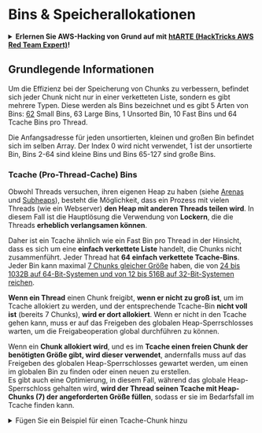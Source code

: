 # Bins & Speicherallokationen

<details>

<summary><strong>Erlernen Sie AWS-Hacking von Grund auf mit</strong> <a href="https://training.hacktricks.xyz/courses/arte"><strong>htARTE (HackTricks AWS Red Team Expert)</strong></a><strong>!</strong></summary>

Andere Möglichkeiten, HackTricks zu unterstützen:

* Wenn Sie Ihr **Unternehmen in HackTricks beworben sehen möchten** oder **HackTricks als PDF herunterladen möchten**, überprüfen Sie die [**ABONNEMENTPLÄNE**](https://github.com/sponsors/carlospolop)!
* Holen Sie sich das [**offizielle PEASS & HackTricks-Merchandise**](https://peass.creator-spring.com)
* Entdecken Sie [**The PEASS Family**](https://opensea.io/collection/the-peass-family), unsere Sammlung exklusiver [**NFTs**](https://opensea.io/collection/the-peass-family)
* **Treten Sie der** 💬 [**Discord-Gruppe**](https://discord.gg/hRep4RUj7f) oder der [**Telegram-Gruppe**](https://t.me/peass) bei oder **folgen** Sie uns auf **Twitter** 🐦 [**@hacktricks\_live**](https://twitter.com/hacktricks\_live)**.**
* **Teilen Sie Ihre Hacking-Tricks, indem Sie PRs an die** [**HackTricks**](https://github.com/carlospolop/hacktricks) und [**HackTricks Cloud**](https://github.com/carlospolop/hacktricks-cloud) Github-Repositories einreichen.

</details>

## Grundlegende Informationen

Um die Effizienz bei der Speicherung von Chunks zu verbessern, befindet sich jeder Chunk nicht nur in einer verketteten Liste, sondern es gibt mehrere Typen. Diese werden als Bins bezeichnet und es gibt 5 Arten von Bins: [62](https://sourceware.org/git/gitweb.cgi?p=glibc.git;a=blob;f=malloc/malloc.c;h=6e766d11bc85b6480fa5c9f2a76559f8acf9deb5;hb=HEAD#l1407) Small Bins, 63 Large Bins, 1 Unsorted Bin, 10 Fast Bins und 64 Tcache Bins pro Thread.

Die Anfangsadresse für jeden unsortierten, kleinen und großen Bin befindet sich im selben Array. Der Index 0 wird nicht verwendet, 1 ist der unsortierte Bin, Bins 2-64 sind kleine Bins und Bins 65-127 sind große Bins.

### Tcache (Pro-Thread-Cache) Bins

Obwohl Threads versuchen, ihren eigenen Heap zu haben (siehe [Arenas](bins-and-memory-allocations.md#arenas) und [Subheaps](bins-and-memory-allocations.md#subheaps)), besteht die Möglichkeit, dass ein Prozess mit vielen Threads (wie ein Webserver) **den Heap mit anderen Threads teilen wird**. In diesem Fall ist die Hauptlösung die Verwendung von **Lockern**, die die Threads **erheblich verlangsamen können**.

Daher ist ein Tcache ähnlich wie ein Fast Bin pro Thread in der Hinsicht, dass es sich um eine **einfach verkettete Liste** handelt, die Chunks nicht zusammenführt. Jeder Thread hat **64 einfach verkettete Tcache-Bins**. Jeder Bin kann maximal [7 Chunks gleicher Größe](https://sourceware.org/git/?p=glibc.git;a=blob;f=malloc/malloc.c;h=2527e2504761744df2bdb1abdc02d936ff907ad2;hb=d5c3fafc4307c9b7a4c7d5cb381fcdbfad340bcc#l323) haben, die von [24 bis 1032B auf 64-Bit-Systemen und von 12 bis 516B auf 32-Bit-Systemen reichen](https://sourceware.org/git/?p=glibc.git;a=blob;f=malloc/malloc.c;h=2527e2504761744df2bdb1abdc02d936ff907ad2;hb=d5c3fafc4307c9b7a4c7d5cb381fcdbfad340bcc#l315).

**Wenn ein Thread** einen Chunk freigibt, **wenn er nicht zu groß ist**, um im Tcache allokiert zu werden, und der entsprechende Tcache-Bin **nicht voll ist** (bereits 7 Chunks), **wird er dort allokiert**. Wenn er nicht in den Tcache gehen kann, muss er auf das Freigeben des globalen Heap-Sperrschlosses warten, um die Freigabeoperation global durchführen zu können.

Wenn ein **Chunk allokiert wird**, und es im **Tcache einen freien Chunk der benötigten Größe gibt, wird dieser verwendet**, andernfalls muss auf das Freigeben des globalen Heap-Sperrschlosses gewartet werden, um einen im globalen Bin zu finden oder einen neuen zu erstellen.\
Es gibt auch eine Optimierung, in diesem Fall, während das globale Heap-Sperrschloss gehalten wird, **wird der Thread seinen Tcache mit Heap-Chunks (7) der angeforderten Größe füllen**, sodass er sie im Bedarfsfall im Tcache finden kann.

<details>

<summary>Fügen Sie ein Beispiel für einen Tcache-Chunk hinzu</summary>
```c
#include <stdlib.h>
#include <stdio.h>

int main(void)
{
char *chunk;
chunk = malloc(24);
printf("Address of the chunk: %p\n", (void *)chunk);
gets(chunk);
free(chunk);
return 0;
}
```
Kompilieren Sie es und debuggen Sie es mit einem Breakpoint im ret-Opcode der Hauptfunktion. Dann können Sie mit gef den tcache-Bin in Benutzung sehen:
```bash
gef➤  heap bins
──────────────────────────────────────────────────────────────────────────────── Tcachebins for thread 1 ────────────────────────────────────────────────────────────────────────────────
Tcachebins[idx=0, size=0x20, count=1] ←  Chunk(addr=0xaaaaaaac12a0, size=0x20, flags=PREV_INUSE | IS_MMAPPED | NON_MAIN_ARENA)
```
#### Tcache-Strukturen & Funktionen

Im folgenden Code ist es möglich, die **max bins** und **chunks per index**, die **`tcache_entry`** Struktur, die erstellt wurde, um doppelte Freigaben zu vermeiden, und **`tcache_perthread_struct`**, eine Struktur, die jeder Thread verwendet, um die Adressen zu jedem Index des Bins zu speichern, zu sehen.

<details>

<summary><code>tcache_entry</code> und <code>tcache_perthread_struct</code></summary>
```c
// From https://github.com/bminor/glibc/blob/f942a732d37a96217ef828116ebe64a644db18d7/malloc/malloc.c

/* We want 64 entries.  This is an arbitrary limit, which tunables can reduce.  */
# define TCACHE_MAX_BINS		64
# define MAX_TCACHE_SIZE	tidx2usize (TCACHE_MAX_BINS-1)

/* Only used to pre-fill the tunables.  */
# define tidx2usize(idx)	(((size_t) idx) * MALLOC_ALIGNMENT + MINSIZE - SIZE_SZ)

/* When "x" is from chunksize().  */
# define csize2tidx(x) (((x) - MINSIZE + MALLOC_ALIGNMENT - 1) / MALLOC_ALIGNMENT)
/* When "x" is a user-provided size.  */
# define usize2tidx(x) csize2tidx (request2size (x))

/* With rounding and alignment, the bins are...
idx 0   bytes 0..24 (64-bit) or 0..12 (32-bit)
idx 1   bytes 25..40 or 13..20
idx 2   bytes 41..56 or 21..28
etc.  */

/* This is another arbitrary limit, which tunables can change.  Each
tcache bin will hold at most this number of chunks.  */
# define TCACHE_FILL_COUNT 7

/* Maximum chunks in tcache bins for tunables.  This value must fit the range
of tcache->counts[] entries, else they may overflow.  */
# define MAX_TCACHE_COUNT UINT16_MAX

[...]

typedef struct tcache_entry
{
struct tcache_entry *next;
/* This field exists to detect double frees.  */
uintptr_t key;
} tcache_entry;

/* There is one of these for each thread, which contains the
per-thread cache (hence "tcache_perthread_struct").  Keeping
overall size low is mildly important.  Note that COUNTS and ENTRIES
are redundant (we could have just counted the linked list each
time), this is for performance reasons.  */
typedef struct tcache_perthread_struct
{
uint16_t counts[TCACHE_MAX_BINS];
tcache_entry *entries[TCACHE_MAX_BINS];
} tcache_perthread_struct;
```
</details>

Die Funktion `__tcache_init` ist die Funktion, die den Speicher für das Objekt `tcache_perthread_struct` erstellt und zuweist.

<details>

<summary>tcache_init Code</summary>
```c
// From https://github.com/bminor/glibc/blob/f942a732d37a96217ef828116ebe64a644db18d7/malloc/malloc.c#L3241C1-L3274C2

static void
tcache_init(void)
{
mstate ar_ptr;
void *victim = 0;
const size_t bytes = sizeof (tcache_perthread_struct);

if (tcache_shutting_down)
return;

arena_get (ar_ptr, bytes);
victim = _int_malloc (ar_ptr, bytes);
if (!victim && ar_ptr != NULL)
{
ar_ptr = arena_get_retry (ar_ptr, bytes);
victim = _int_malloc (ar_ptr, bytes);
}


if (ar_ptr != NULL)
__libc_lock_unlock (ar_ptr->mutex);

/* In a low memory situation, we may not be able to allocate memory
- in which case, we just keep trying later.  However, we
typically do this very early, so either there is sufficient
memory, or there isn't enough memory to do non-trivial
allocations anyway.  */
if (victim)
{
tcache = (tcache_perthread_struct *) victim;
memset (tcache, 0, sizeof (tcache_perthread_struct));
}

}
```
</details>

#### Tcache-Indizes

Die Tcache verfügt über mehrere Bins, abhängig von der Größe und den initialen Zeigern auf den **ersten Chunk jedes Index und die Anzahl der Chunks pro Index sind innerhalb eines Chunks**. Dies bedeutet, dass durch Lokalisieren des Chunks mit diesen Informationen (normalerweise der erste) alle Tcache-Initialpunkte und die Anzahl der Tcache-Chunks gefunden werden können.

### Fast Bins

Fast Bins sind darauf ausgelegt, die **Speicherzuweisung für kleine Chunks zu beschleunigen**, indem kürzlich freigegebene Chunks in einer schnell zugänglichen Struktur aufbewahrt werden. Diese Bins verwenden einen Last-In, First-Out (LIFO)-Ansatz, was bedeutet, dass der **zuletzt freigegebene Chunk der erste** ist, der wiederverwendet wird, wenn eine neue Zuweisungsanforderung vorliegt. Dieses Verhalten ist vorteilhaft für die Geschwindigkeit, da es schneller ist, am oberen Ende eines Stapels (LIFO) einzufügen und zu entfernen im Vergleich zu einer Warteschlange (FIFO).

Zusätzlich **verwenden Fast Bins einfach verkettete Listen**, nicht doppelt verkettete, was die Geschwindigkeit weiter verbessert. Da Chunks in Fast Bins nicht mit Nachbarchunks zusammengeführt werden, ist keine komplexe Struktur erforderlich, die das Entfernen aus der Mitte ermöglicht. Eine einfach verkettete Liste ist einfacher und schneller für diese Operationen.

Im Grunde genommen zeigt der Header (der Zeiger auf den ersten Chunk, der überprüft werden soll) immer auf den zuletzt freigegebenen Chunk dieser Größe. Also:

- Wenn ein neuer Chunk dieser Größe zugewiesen wird, zeigt der Header auf einen freien Chunk, der verwendet werden kann. Da dieser freie Chunk auf den nächsten zu verwendenden zeigt, wird diese Adresse im Header gespeichert, damit die nächste Zuweisung weiß, wo sie einen verfügbaren Chunk erhalten kann.
- Wenn ein Chunk freigegeben wird, speichert der freie Chunk die Adresse zum aktuellen verfügbaren Chunk, und die Adresse zu diesem neu freigegebenen Chunk wird im Header platziert.

Die maximale Größe einer verketteten Liste beträgt `0x80`, und sie sind so organisiert, dass ein Chunk der Größe `0x20-0x2f` im Index `0` liegt, ein Chunk der Größe `0x30-0x3f` im Index `1`...

{% hint style="danger" %}
Chunks in Fast Bins werden nicht als verfügbar festgelegt, sodass sie für einige Zeit als Fast Bin Chunks gehalten werden, anstatt sich mit anderen freien Chunks in ihrer Umgebung zusammenführen zu können.
{% endhint %}
```c
// From https://github.com/bminor/glibc/blob/a07e000e82cb71238259e674529c37c12dc7d423/malloc/malloc.c#L1711

/*
Fastbins

An array of lists holding recently freed small chunks.  Fastbins
are not doubly linked.  It is faster to single-link them, and
since chunks are never removed from the middles of these lists,
double linking is not necessary. Also, unlike regular bins, they
are not even processed in FIFO order (they use faster LIFO) since
ordering doesn't much matter in the transient contexts in which
fastbins are normally used.

Chunks in fastbins keep their inuse bit set, so they cannot
be consolidated with other free chunks. malloc_consolidate
releases all chunks in fastbins and consolidates them with
other free chunks.
*/

typedef struct malloc_chunk *mfastbinptr;
#define fastbin(ar_ptr, idx) ((ar_ptr)->fastbinsY[idx])

/* offset 2 to use otherwise unindexable first 2 bins */
#define fastbin_index(sz) \
((((unsigned int) (sz)) >> (SIZE_SZ == 8 ? 4 : 3)) - 2)


/* The maximum fastbin request size we support */
#define MAX_FAST_SIZE     (80 * SIZE_SZ / 4)

#define NFASTBINS  (fastbin_index (request2size (MAX_FAST_SIZE)) + 1)
```
<details>

<summary>Fügen Sie ein Beispiel für einen Fastbin-Chunk hinzu</summary>
```c
#include <stdlib.h>
#include <stdio.h>

int main(void)
{
char *chunks[8];
int i;

// Loop to allocate memory 8 times
for (i = 0; i < 8; i++) {
chunks[i] = malloc(24);
if (chunks[i] == NULL) { // Check if malloc failed
fprintf(stderr, "Memory allocation failed at iteration %d\n", i);
return 1;
}
printf("Address of chunk %d: %p\n", i, (void *)chunks[i]);
}

// Loop to free the allocated memory
for (i = 0; i < 8; i++) {
free(chunks[i]);
}

return 0;
}
```
Beachten Sie, wie wir 8 Chunks derselben Größe zuweisen und freigeben, damit sie den tcache füllen und der achte im Fast Chunk gespeichert wird.

Kompilieren Sie es und debuggen Sie es mit einem Breakpoint im ret-Opcode der Hauptfunktion. Mit gef können Sie sehen, wie der tcache-Bin gefüllt wird und der eine Chunk im Fast-Bin:
```bash
gef➤  heap bins
──────────────────────────────────────────────────────────────────────────────── Tcachebins for thread 1 ────────────────────────────────────────────────────────────────────────────────
Tcachebins[idx=0, size=0x20, count=7] ←  Chunk(addr=0xaaaaaaac1770, size=0x20, flags=PREV_INUSE | IS_MMAPPED | NON_MAIN_ARENA)  ←  Chunk(addr=0xaaaaaaac1750, size=0x20, flags=PREV_INUSE | IS_MMAPPED | NON_MAIN_ARENA)  ←  Chunk(addr=0xaaaaaaac1730, size=0x20, flags=PREV_INUSE | IS_MMAPPED | NON_MAIN_ARENA)  ←  Chunk(addr=0xaaaaaaac1710, size=0x20, flags=PREV_INUSE | IS_MMAPPED | NON_MAIN_ARENA)  ←  Chunk(addr=0xaaaaaaac16f0, size=0x20, flags=PREV_INUSE | IS_MMAPPED | NON_MAIN_ARENA)  ←  Chunk(addr=0xaaaaaaac16d0, size=0x20, flags=PREV_INUSE | IS_MMAPPED | NON_MAIN_ARENA)  ←  Chunk(addr=0xaaaaaaac12a0, size=0x20, flags=PREV_INUSE | IS_MMAPPED | NON_MAIN_ARENA)
───────────────────────────────────────────────────────────────────────── Fastbins for arena at 0xfffff7f90b00 ─────────────────────────────────────────────────────────────────────────
Fastbins[idx=0, size=0x20]  ←  Chunk(addr=0xaaaaaaac1790, size=0x20, flags=PREV_INUSE | IS_MMAPPED | NON_MAIN_ARENA)
Fastbins[idx=1, size=0x30] 0x00
```
</details>

### Unsortierter Bin

Der unsortierte Bin ist ein **Cache**, den der Heap-Manager verwendet, um die Speicherzuweisung zu beschleunigen. So funktioniert es: Wenn ein Programm einen Chunk freigibt und dieser Chunk weder in einem tcache oder Fast Bin allokiert werden kann noch mit dem Top-Chunk kollidiert, legt der Heap-Manager ihn nicht sofort in einen spezifischen kleinen oder großen Bin. Stattdessen versucht er zunächst, **ihn mit benachbarten freien Chunks zu verschmelzen**, um einen größeren Block freien Speichers zu erstellen. Anschließend platziert er diesen neuen Chunk in einem allgemeinen Bin namens "unsortierter Bin".

Wenn ein Programm **nach Speicher fragt**, überprüft der Heap-Manager **den unsortierten Bin**, um zu sehen, ob es einen ausreichend großen Chunk gibt. Wenn er einen findet, verwendet er ihn sofort. Wenn er keinen geeigneten Chunk im unsortierten Bin findet, verschiebt er alle Chunks in dieser Liste in ihre entsprechenden Bins, entweder klein oder groß, basierend auf ihrer Größe.

Beachten Sie, dass wenn ein größerer Chunk in 2 Hälften aufgeteilt wird und der Rest größer als MINSIZE ist, wird er zurück in den unsortierten Bin gelegt.&#x20;

Der unsortierte Bin ist also eine Möglichkeit, die Speicherzuweisung zu beschleunigen, indem kürzlich freigegebenen Speicher schnell wiederverwendet wird und die Notwendigkeit für zeitaufwändige Suchen und Verschmelzungen reduziert wird.

{% hint style="danger" %}
Beachten Sie, dass selbst wenn Chunks unterschiedlichen Kategorien angehören, wenn ein verfügbarer Chunk mit einem anderen verfügbaren Chunk kollidiert (auch wenn sie ursprünglich zu verschiedenen Bins gehörten), werden sie zusammengeführt.
{% endhint %}

<details>

<summary>Fügen Sie ein Beispiel für einen unsortierten Chunk hinzu</summary>
```c
#include <stdlib.h>
#include <stdio.h>

int main(void)
{
char *chunks[9];
int i;

// Loop to allocate memory 8 times
for (i = 0; i < 9; i++) {
chunks[i] = malloc(0x100);
if (chunks[i] == NULL) { // Check if malloc failed
fprintf(stderr, "Memory allocation failed at iteration %d\n", i);
return 1;
}
printf("Address of chunk %d: %p\n", i, (void *)chunks[i]);
}

// Loop to free the allocated memory
for (i = 0; i < 8; i++) {
free(chunks[i]);
}

return 0;
}
```
Beachten Sie, wie wir 9 Chunks derselben Größe zuweisen und freigeben, damit sie den **tcache füllen** und der achte im unsortierten Bin gespeichert wird, weil er **zu groß für den fastbin** ist und der neunte nicht freigegeben wird, sodass der neunte und der achte **nicht mit dem Top Chunk zusammengeführt werden**.

Kompilieren Sie es und debuggen Sie es mit einem Breakpoint im ret-Opcode der Hauptfunktion. Dann können Sie mit gef sehen, wie der tcache-Bin gefüllt wird und der eine Chunk im unsortierten Bin liegt:
```bash
gef➤  heap bins
──────────────────────────────────────────────────────────────────────────────── Tcachebins for thread 1 ────────────────────────────────────────────────────────────────────────────────
Tcachebins[idx=15, size=0x110, count=7] ←  Chunk(addr=0xaaaaaaac1d10, size=0x110, flags=PREV_INUSE | IS_MMAPPED | NON_MAIN_ARENA)  ←  Chunk(addr=0xaaaaaaac1c00, size=0x110, flags=PREV_INUSE | IS_MMAPPED | NON_MAIN_ARENA)  ←  Chunk(addr=0xaaaaaaac1af0, size=0x110, flags=PREV_INUSE | IS_MMAPPED | NON_MAIN_ARENA)  ←  Chunk(addr=0xaaaaaaac19e0, size=0x110, flags=PREV_INUSE | IS_MMAPPED | NON_MAIN_ARENA)  ←  Chunk(addr=0xaaaaaaac18d0, size=0x110, flags=PREV_INUSE | IS_MMAPPED | NON_MAIN_ARENA)  ←  Chunk(addr=0xaaaaaaac17c0, size=0x110, flags=PREV_INUSE | IS_MMAPPED | NON_MAIN_ARENA)  ←  Chunk(addr=0xaaaaaaac12a0, size=0x110, flags=PREV_INUSE | IS_MMAPPED | NON_MAIN_ARENA)
───────────────────────────────────────────────────────────────────────── Fastbins for arena at 0xfffff7f90b00 ─────────────────────────────────────────────────────────────────────────
Fastbins[idx=0, size=0x20] 0x00
Fastbins[idx=1, size=0x30] 0x00
Fastbins[idx=2, size=0x40] 0x00
Fastbins[idx=3, size=0x50] 0x00
Fastbins[idx=4, size=0x60] 0x00
Fastbins[idx=5, size=0x70] 0x00
Fastbins[idx=6, size=0x80] 0x00
─────────────────────────────────────────────────────────────────────── Unsorted Bin for arena at 0xfffff7f90b00 ───────────────────────────────────────────────────────────────────────
[+] unsorted_bins[0]: fw=0xaaaaaaac1e10, bk=0xaaaaaaac1e10
→   Chunk(addr=0xaaaaaaac1e20, size=0x110, flags=PREV_INUSE | IS_MMAPPED | NON_MAIN_ARENA)
[+] Found 1 chunks in unsorted bin.
```
</details>

### Kleine Bins

Kleine Bins sind schneller als große Bins, aber langsamer als Fast Bins.

Jeder der 62 Bins wird **Chunks der gleichen Größe** haben: 16, 24, ... (mit einer maximalen Größe von 504 Bytes in 32-Bit und 1024 in 64-Bit). Dies hilft bei der Geschwindigkeit, um den Bin zu finden, in dem ein Speicherplatz allokiert werden soll, und beim Einfügen und Entfernen von Einträgen in diesen Listen.

So wird die Größe des kleinen Bins gemäß dem Index des Bins berechnet:

* Kleinste Größe: 2\*4\*Index (z.B. Index 5 -> 40)
* Größte Größe: 2\*8\*Index (z.B. Index 5 -> 80)
```c
// From https://github.com/bminor/glibc/blob/a07e000e82cb71238259e674529c37c12dc7d423/malloc/malloc.c#L1711
#define NSMALLBINS         64
#define SMALLBIN_WIDTH    MALLOC_ALIGNMENT
#define SMALLBIN_CORRECTION (MALLOC_ALIGNMENT > CHUNK_HDR_SZ)
#define MIN_LARGE_SIZE    ((NSMALLBINS - SMALLBIN_CORRECTION) * SMALLBIN_WIDTH)

#define in_smallbin_range(sz)  \
((unsigned long) (sz) < (unsigned long) MIN_LARGE_SIZE)

#define smallbin_index(sz) \
((SMALLBIN_WIDTH == 16 ? (((unsigned) (sz)) >> 4) : (((unsigned) (sz)) >> 3))\
+ SMALLBIN_CORRECTION)
```
Funktion zum Auswählen zwischen kleinen und großen Bins:
```c
#define bin_index(sz) \
((in_smallbin_range (sz)) ? smallbin_index (sz) : largebin_index (sz))
```
<details>

<summary>Fügen Sie ein kleines Chunk-Beispiel hinzu</summary>
```c
#include <stdlib.h>
#include <stdio.h>

int main(void)
{
char *chunks[10];
int i;

// Loop to allocate memory 8 times
for (i = 0; i < 9; i++) {
chunks[i] = malloc(0x100);
if (chunks[i] == NULL) { // Check if malloc failed
fprintf(stderr, "Memory allocation failed at iteration %d\n", i);
return 1;
}
printf("Address of chunk %d: %p\n", i, (void *)chunks[i]);
}

// Loop to free the allocated memory
for (i = 0; i < 8; i++) {
free(chunks[i]);
}

chunks[9] = malloc(0x110);

return 0;
}
```
Beachten Sie, wie wir 9 Chunks derselben Größe zuweisen und freigeben, damit sie den **tcache füllen** und der achte im unsortierten Bin gespeichert wird, weil er **zu groß für den fastbin ist**, und der neunte nicht freigegeben wird, sodass der neunte und der achte **nicht mit dem Top-Chunk zusammengeführt werden**. Dann weisen wir einen größeren Chunk von 0x110 zu, wodurch **der Chunk im unsortierten Bin in den kleinen Bin gelangt**.

Kompilieren Sie es und debuggen Sie es mit einem Breakpoint im ret-Opcode der Hauptfunktion. Dann können Sie mit gef sehen, wie der tcache-Bin gefüllt wird und der eine Chunk im kleinen Bin:
```bash
gef➤  heap bins
──────────────────────────────────────────────────────────────────────────────── Tcachebins for thread 1 ────────────────────────────────────────────────────────────────────────────────
Tcachebins[idx=15, size=0x110, count=7] ←  Chunk(addr=0xaaaaaaac1d10, size=0x110, flags=PREV_INUSE | IS_MMAPPED | NON_MAIN_ARENA)  ←  Chunk(addr=0xaaaaaaac1c00, size=0x110, flags=PREV_INUSE | IS_MMAPPED | NON_MAIN_ARENA)  ←  Chunk(addr=0xaaaaaaac1af0, size=0x110, flags=PREV_INUSE | IS_MMAPPED | NON_MAIN_ARENA)  ←  Chunk(addr=0xaaaaaaac19e0, size=0x110, flags=PREV_INUSE | IS_MMAPPED | NON_MAIN_ARENA)  ←  Chunk(addr=0xaaaaaaac18d0, size=0x110, flags=PREV_INUSE | IS_MMAPPED | NON_MAIN_ARENA)  ←  Chunk(addr=0xaaaaaaac17c0, size=0x110, flags=PREV_INUSE | IS_MMAPPED | NON_MAIN_ARENA)  ←  Chunk(addr=0xaaaaaaac12a0, size=0x110, flags=PREV_INUSE | IS_MMAPPED | NON_MAIN_ARENA)
───────────────────────────────────────────────────────────────────────── Fastbins for arena at 0xfffff7f90b00 ─────────────────────────────────────────────────────────────────────────
Fastbins[idx=0, size=0x20] 0x00
Fastbins[idx=1, size=0x30] 0x00
Fastbins[idx=2, size=0x40] 0x00
Fastbins[idx=3, size=0x50] 0x00
Fastbins[idx=4, size=0x60] 0x00
Fastbins[idx=5, size=0x70] 0x00
Fastbins[idx=6, size=0x80] 0x00
─────────────────────────────────────────────────────────────────────── Unsorted Bin for arena at 0xfffff7f90b00 ───────────────────────────────────────────────────────────────────────
[+] Found 0 chunks in unsorted bin.
──────────────────────────────────────────────────────────────────────── Small Bins for arena at 0xfffff7f90b00 ────────────────────────────────────────────────────────────────────────
[+] small_bins[16]: fw=0xaaaaaaac1e10, bk=0xaaaaaaac1e10
→   Chunk(addr=0xaaaaaaac1e20, size=0x110, flags=PREV_INUSE | IS_MMAPPED | NON_MAIN_ARENA)
[+] Found 1 chunks in 1 small non-empty bins.
```
</details>

### Große Bins

Im Gegensatz zu kleinen Bins, die Chunks fester Größen verwalten, **verwaltet jede große Bin eine Reihe von Chunk-Größen**. Dies ist flexibler und ermöglicht es dem System, **verschiedene Größen** zu berücksichtigen, ohne für jede Größe eine separate Bin zu benötigen.

In einem Speicherzuweiser beginnen große Bins dort, wo kleine Bins enden. Die Bereiche für große Bins werden progressiv größer, was bedeutet, dass die erste Bin Chunks von 512 bis 576 Bytes abdecken könnte, während die nächste 576 bis 640 Bytes abdeckt. Dieses Muster setzt sich fort, wobei die größte Bin alle Chunks über 1 MB enthält.

Große Bins sind langsamer zu bedienen im Vergleich zu kleinen Bins, da sie durch eine Liste von variierenden Chunk-Größen **sortieren und suchen müssen, um die beste Passform** für eine Zuweisung zu finden. Wenn ein Chunk in eine große Bin eingefügt wird, muss er sortiert werden, und wenn Speicher allokiert wird, muss das System den richtigen Chunk finden. Diese zusätzliche Arbeit macht sie **langsamer**, aber da große Zuweisungen seltener sind als kleine, ist dies ein akzeptabler Kompromiss.

Es gibt:

* 32 Bins im Bereich von 64B (kollidieren mit kleinen Bins)
* 16 Bins im Bereich von 512B (kollidieren mit kleinen Bins)
* 8 Bins im Bereich von 4096B (teilweise kollidieren mit kleinen Bins)
* 4 Bins im Bereich von 32768B
* 2 Bins im Bereich von 262144B
* 1 Bin für verbleibende Größen

<details>

<summary>Code für große Bin-Größen</summary>
```c
// From https://github.com/bminor/glibc/blob/a07e000e82cb71238259e674529c37c12dc7d423/malloc/malloc.c#L1711

#define largebin_index_32(sz)                                                \
(((((unsigned long) (sz)) >> 6) <= 38) ?  56 + (((unsigned long) (sz)) >> 6) :\
((((unsigned long) (sz)) >> 9) <= 20) ?  91 + (((unsigned long) (sz)) >> 9) :\
((((unsigned long) (sz)) >> 12) <= 10) ? 110 + (((unsigned long) (sz)) >> 12) :\
((((unsigned long) (sz)) >> 15) <= 4) ? 119 + (((unsigned long) (sz)) >> 15) :\
((((unsigned long) (sz)) >> 18) <= 2) ? 124 + (((unsigned long) (sz)) >> 18) :\
126)

#define largebin_index_32_big(sz)                                            \
(((((unsigned long) (sz)) >> 6) <= 45) ?  49 + (((unsigned long) (sz)) >> 6) :\
((((unsigned long) (sz)) >> 9) <= 20) ?  91 + (((unsigned long) (sz)) >> 9) :\
((((unsigned long) (sz)) >> 12) <= 10) ? 110 + (((unsigned long) (sz)) >> 12) :\
((((unsigned long) (sz)) >> 15) <= 4) ? 119 + (((unsigned long) (sz)) >> 15) :\
((((unsigned long) (sz)) >> 18) <= 2) ? 124 + (((unsigned long) (sz)) >> 18) :\
126)

// XXX It remains to be seen whether it is good to keep the widths of
// XXX the buckets the same or whether it should be scaled by a factor
// XXX of two as well.
#define largebin_index_64(sz)                                                \
(((((unsigned long) (sz)) >> 6) <= 48) ?  48 + (((unsigned long) (sz)) >> 6) :\
((((unsigned long) (sz)) >> 9) <= 20) ?  91 + (((unsigned long) (sz)) >> 9) :\
((((unsigned long) (sz)) >> 12) <= 10) ? 110 + (((unsigned long) (sz)) >> 12) :\
((((unsigned long) (sz)) >> 15) <= 4) ? 119 + (((unsigned long) (sz)) >> 15) :\
((((unsigned long) (sz)) >> 18) <= 2) ? 124 + (((unsigned long) (sz)) >> 18) :\
126)

#define largebin_index(sz) \
(SIZE_SZ == 8 ? largebin_index_64 (sz)                                     \
: MALLOC_ALIGNMENT == 16 ? largebin_index_32_big (sz)                     \
: largebin_index_32 (sz))
```
</details>

<details>

<summary>Fügen Sie ein Beispiel für einen großen Chunk hinzu</summary>
```c
#include <stdlib.h>
#include <stdio.h>

int main(void)
{
char *chunks[2];

chunks[0] = malloc(0x1500);
chunks[1] = malloc(0x1500);
free(chunks[0]);
chunks[0] = malloc(0x2000);

return 0;
}
```
Zwei große Zuweisungen werden durchgeführt, dann wird eine freigegeben (wodurch sie in den unsortierten Bin gelangt) und eine größere Zuweisung erfolgt (wodurch die freigegebene in den großen Bin verschoben wird).

Kompilieren Sie es und debuggen Sie es mit einem Haltepunkt im ret-Opcode der Hauptfunktion. Mit gef können Sie dann den Tcache-Bin und den einen Chunk im großen Bin sehen:
```bash
gef➤  heap bin
──────────────────────────────────────────────────────────────────────────────── Tcachebins for thread 1 ────────────────────────────────────────────────────────────────────────────────
All tcachebins are empty
───────────────────────────────────────────────────────────────────────── Fastbins for arena at 0xfffff7f90b00 ─────────────────────────────────────────────────────────────────────────
Fastbins[idx=0, size=0x20] 0x00
Fastbins[idx=1, size=0x30] 0x00
Fastbins[idx=2, size=0x40] 0x00
Fastbins[idx=3, size=0x50] 0x00
Fastbins[idx=4, size=0x60] 0x00
Fastbins[idx=5, size=0x70] 0x00
Fastbins[idx=6, size=0x80] 0x00
─────────────────────────────────────────────────────────────────────── Unsorted Bin for arena at 0xfffff7f90b00 ───────────────────────────────────────────────────────────────────────
[+] Found 0 chunks in unsorted bin.
──────────────────────────────────────────────────────────────────────── Small Bins for arena at 0xfffff7f90b00 ────────────────────────────────────────────────────────────────────────
[+] Found 0 chunks in 0 small non-empty bins.
──────────────────────────────────────────────────────────────────────── Large Bins for arena at 0xfffff7f90b00 ────────────────────────────────────────────────────────────────────────
[+] large_bins[100]: fw=0xaaaaaaac1290, bk=0xaaaaaaac1290
→   Chunk(addr=0xaaaaaaac12a0, size=0x1510, flags=PREV_INUSE | IS_MMAPPED | NON_MAIN_ARENA)
[+] Found 1 chunks in 1 large non-empty bins.
```
</details>

### Oberster Chunk
```c
// From https://github.com/bminor/glibc/blob/a07e000e82cb71238259e674529c37c12dc7d423/malloc/malloc.c#L1711

/*
Top

The top-most available chunk (i.e., the one bordering the end of
available memory) is treated specially. It is never included in
any bin, is used only if no other chunk is available, and is
released back to the system if it is very large (see
M_TRIM_THRESHOLD).  Because top initially
points to its own bin with initial zero size, thus forcing
extension on the first malloc request, we avoid having any special
code in malloc to check whether it even exists yet. But we still
need to do so when getting memory from system, so we make
initial_top treat the bin as a legal but unusable chunk during the
interval between initialization and the first call to
sysmalloc. (This is somewhat delicate, since it relies on
the 2 preceding words to be zero during this interval as well.)
*/

/* Conveniently, the unsorted bin can be used as dummy top on first call */
#define initial_top(M)              (unsorted_chunks (M))
```
Grundsätzlich handelt es sich hier um einen Chunk, der den gesamten derzeit verfügbaren Heap enthält. Wenn ein malloc durchgeführt wird und kein verfügbarer freier Chunk vorhanden ist, wird dieser Top-Chunk seine Größe reduzieren und den benötigten Speicherplatz bereitstellen. Der Zeiger auf den Top-Chunk wird in der `malloc_state` Struktur gespeichert.

Darüber hinaus ist es am Anfang möglich, den unsortierten Chunk als Top-Chunk zu verwenden.

<details>

<summary>Beispiel für den Top-Chunk beobachten</summary>
```c
#include <stdlib.h>
#include <stdio.h>

int main(void)
{
char *chunk;
chunk = malloc(24);
printf("Address of the chunk: %p\n", (void *)chunk);
gets(chunk);
return 0;
}
```
Nach dem Kompilieren und Debuggen mit einem Breakpoint im Rückgabecode (opcode) von main sah ich, dass das malloc die Adresse zurückgab: `0xaaaaaaac12a0` und das sind die Chunks:
```bash
gef➤  heap chunks
Chunk(addr=0xaaaaaaac1010, size=0x290, flags=PREV_INUSE | IS_MMAPPED | NON_MAIN_ARENA)
[0x0000aaaaaaac1010     00 00 00 00 00 00 00 00 00 00 00 00 00 00 00 00    ................]
Chunk(addr=0xaaaaaaac12a0, size=0x20, flags=PREV_INUSE | IS_MMAPPED | NON_MAIN_ARENA)
[0x0000aaaaaaac12a0     41 41 41 41 41 41 41 00 00 00 00 00 00 00 00 00    AAAAAAA.........]
Chunk(addr=0xaaaaaaac12c0, size=0x410, flags=PREV_INUSE | IS_MMAPPED | NON_MAIN_ARENA)
[0x0000aaaaaaac12c0     41 64 64 72 65 73 73 20 6f 66 20 74 68 65 20 63    Address of the c]
Chunk(addr=0xaaaaaaac16d0, size=0x410, flags=PREV_INUSE | IS_MMAPPED | NON_MAIN_ARENA)
[0x0000aaaaaaac16d0     41 41 41 41 41 41 41 0a 00 00 00 00 00 00 00 00    AAAAAAA.........]
Chunk(addr=0xaaaaaaac1ae0, size=0x20530, flags=PREV_INUSE | IS_MMAPPED | NON_MAIN_ARENA)  ←  top chunk
```
Wo es gesehen werden kann, dass der Top Chunk unter der Adresse `0xaaaaaaac1ae0` liegt. Dies ist keine Überraschung, da der zuletzt allokierte Chunk unter `0xaaaaaaac12a0` mit einer Größe von `0x410` lag und `0xaaaaaaac12a0 + 0x410 = 0xaaaaaaac1ae0`.\
Es ist auch möglich, die Länge des Top Chunks an seinem Chunk-Header zu sehen:
```bash
gef➤  x/8wx 0xaaaaaaac1ae0 - 16
0xaaaaaaac1ad0:	0x00000000	0x00000000	0x00020531	0x00000000
0xaaaaaaac1ae0:	0x00000000	0x00000000	0x00000000	0x00000000
```
</details>

### Letzte Erinnerung

Wenn malloc verwendet wird und ein Chunk geteilt wird (zum Beispiel aus der unverknüpften Liste oder aus dem Top-Chunk), wird der aus dem Rest des geteilten Chunks erstellte Chunk als Letzte Erinnerung bezeichnet und sein Zeiger wird im `malloc_state`-Struktur gespeichert.

## Zuweisungsfluss

Schau dir an:

{% content-ref url="heap-memory-functions/malloc-and-sysmalloc.md" %}
[malloc-and-sysmalloc.md](heap-memory-functions/malloc-and-sysmalloc.md)
{% endcontent-ref %}

## Freigabefluss

Schau dir an:

{% content-ref url="heap-memory-functions/free.md" %}
[free.md](heap-memory-functions/free.md)
{% endcontent-ref %}

## Sicherheitsüberprüfungen der Heap-Funktionen

Überprüfe die Sicherheitsüberprüfungen, die von stark genutzten Funktionen im Heap durchgeführt werden, in:

{% content-ref url="heap-memory-functions/heap-functions-security-checks.md" %}
[heap-functions-security-checks.md](heap-memory-functions/heap-functions-security-checks.md)
{% endcontent-ref %}

## Referenzen

* [https://azeria-labs.com/heap-exploitation-part-1-understanding-the-glibc-heap-implementation/](https://azeria-labs.com/heap-exploitation-part-1-understanding-the-glibc-heap-implementation/)
* [https://azeria-labs.com/heap-exploitation-part-2-glibc-heap-free-bins/](https://azeria-labs.com/heap-exploitation-part-2-glibc-heap-free-bins/)
* [https://heap-exploitation.dhavalkapil.com/diving\_into\_glibc\_heap/core\_functions](https://heap-exploitation.dhavalkapil.com/diving\_into\_glibc\_heap/core\_functions)
* [https://ctf-wiki.mahaloz.re/pwn/linux/glibc-heap/implementation/tcache/](https://ctf-wiki.mahaloz.re/pwn/linux/glibc-heap/implementation/tcache/)

<details>

<summary><strong>Lernen Sie AWS-Hacking von Null auf Held mit</strong> <a href="https://training.hacktricks.xyz/courses/arte"><strong>htARTE (HackTricks AWS Red Team Expert)</strong></a><strong>!</strong></summary>

Andere Möglichkeiten, HackTricks zu unterstützen:

* Wenn Sie Ihr **Unternehmen in HackTricks beworben sehen möchten** oder **HackTricks in PDF herunterladen möchten**, überprüfen Sie die [**ABONNEMENTPLÄNE**](https://github.com/sponsors/carlospolop)!
* Holen Sie sich das [**offizielle PEASS & HackTricks-Merch**](https://peass.creator-spring.com)
* Entdecken Sie [**The PEASS Family**](https://opensea.io/collection/the-peass-family), unsere Sammlung exklusiver [**NFTs**](https://opensea.io/collection/the-peass-family)
* **Treten Sie der** 💬 [**Discord-Gruppe**](https://discord.gg/hRep4RUj7f) oder der [**Telegram-Gruppe**](https://t.me/peass) bei oder **folgen** Sie uns auf **Twitter** 🐦 [**@hacktricks\_live**](https://twitter.com/hacktricks\_live)**.**
* **Teilen Sie Ihre Hacking-Tricks, indem Sie PRs an die** [**HackTricks**](https://github.com/carlospolop/hacktricks) und [**HackTricks Cloud**](https://github.com/carlospolop/hacktricks-cloud) GitHub-Repositories einreichen.

</details>
